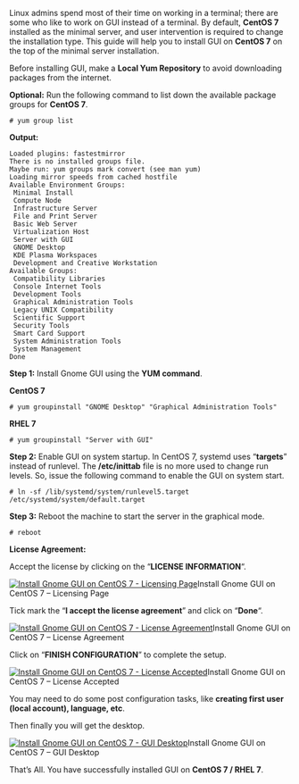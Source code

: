 







Linux admins spend most of their time on working in a terminal; there are some who like to work on GUI instead of a terminal. By default, **CentOS 7** installed as the minimal server, and user intervention is required to change the installation type. This guide will help you to install GUI on **CentOS 7** on the top of the minimal server installation.

Before installing GUI, make a **Local Yum Repository** to avoid downloading packages from the internet.

**Optional:** Run the following command to list down the available package groups for **CentOS 7**.

```
# yum group list
```

**Output:**

```
Loaded plugins: fastestmirror
There is no installed groups file.
Maybe run: yum groups mark convert (see man yum)
Loading mirror speeds from cached hostfile
Available Environment Groups:
 Minimal Install
 Compute Node
 Infrastructure Server
 File and Print Server
 Basic Web Server
 Virtualization Host
 Server with GUI
 GNOME Desktop
 KDE Plasma Workspaces
 Development and Creative Workstation
Available Groups:
 Compatibility Libraries
 Console Internet Tools
 Development Tools
 Graphical Administration Tools
 Legacy UNIX Compatibility
 Scientific Support
 Security Tools
 Smart Card Support
 System Administration Tools
 System Management
Done
```

**Step 1:** Install Gnome GUI using the **YUM command**.

**CentOS 7**

```
# yum groupinstall "GNOME Desktop" "Graphical Administration Tools"
```

**RHEL 7**

```
# yum groupinstall "Server with GUI"
```

**Step 2:** Enable GUI on system startup. In CentOS 7,  systemd uses “**targets**” instead of runlevel. The **/etc/inittab** file is no more used to change run levels. So, issue the following command to enable the GUI on system start.

```
# ln -sf /lib/systemd/system/runlevel5.target /etc/systemd/system/default.target
```

**Step 3:** Reboot the machine to start the server in the graphical mode.

```
# reboot
```

**License Agreement:**

Accept the license by clicking on the “**LICENSE INFORMATION**“.

[![Install Gnome GUI on CentOS 7 - Licensing Page](https://cdn.itzgeek.com/wp-content/uploads/2014/08/Install-Gnome-GUI-on-CentOS-7-Licensing-Page-1024x614.png)](https://cdn.itzgeek.com/wp-content/uploads/2014/08/Install-Gnome-GUI-on-CentOS-7-Licensing-Page.png)Install Gnome GUI on CentOS 7 – Licensing Page

Tick mark the “**I **accept** the license agreement**” and click on “**Done**“.

[![Install Gnome GUI on CentOS 7 - License Agreement](https://cdn.itzgeek.com/wp-content/uploads/2014/08/Install-Gnome-GUI-on-CentOS-7-License-Agreement-1024x614.png)](https://cdn.itzgeek.com/wp-content/uploads/2014/08/Install-Gnome-GUI-on-CentOS-7-License-Agreement.png)Install Gnome GUI on CentOS 7 – License Agreement

Click on “**FINISH CONFIGURATION**” to complete the setup.

[![Install Gnome GUI on CentOS 7 - License Accepted](https://cdn.itzgeek.com/wp-content/uploads/2014/08/Install-Gnome-GUI-on-CentOS-7-License-Accepted-1024x614.png)](https://cdn.itzgeek.com/wp-content/uploads/2014/08/Install-Gnome-GUI-on-CentOS-7-License-Accepted.png)Install Gnome GUI on CentOS 7 – License Accepted

You may need to do some post configuration tasks, like **creating first user (local account), language, etc**.

Then finally you will get the desktop.

[![Install Gnome GUI on CentOS 7 - GUI Desktop](https://cdn.itzgeek.com/wp-content/uploads/2014/08/CentOS-7-GUI-Desktop-1024x614.png)](https://cdn.itzgeek.com/wp-content/uploads/2014/08/CentOS-7-GUI-Desktop.png)Install Gnome GUI on CentOS 7 – GUI Desktop

That’s All. You have successfully installed GUI on **CentOS 7 / RHEL 7**.